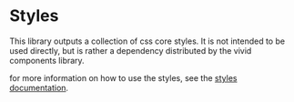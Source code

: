 # Styles

This library outputs a collection of css core styles. It is not intended to be used directly, but is rather a dependency distributed by the vivid components library.

for more information on how to use the styles, see the [styles documentation](../components#prerequisites).
